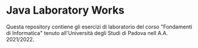 # Java Laboratory Works

Questa repository contiene gli esercizi di laboratorio del corso "Fondamenti di Informatica" tenuto all'Università degli Studi di Padova nell A.A. 2021/2022.
